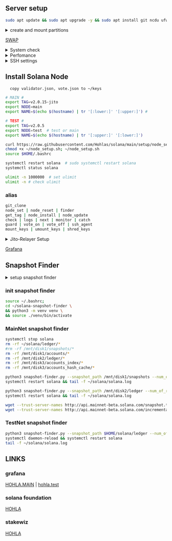 
## Server setup
```bash
sudo apt update && sudo apt upgrade -y && sudo apt install git ncdu ufw tmux htop atop curl nano fail2ban smartmontools mc man rsync cron logrotate rsyslog encfs jq -y
```

<details>
<summary>create and mount partitions</summary>

```bash
mkdir -p ~/solana/ledger  # ln -sf /mnt/disk2/ledger ~/solana
mkdir -p /mnt/disk1/accounts
mkdir -p /mnt/disk2/accounts_index
mkdir -p /mnt/disk3/accounts_hash_cache #
# ln -sf /mnt/disk2 /mnt/disk3 # для трех дисков

# disk3 / System
mkdir -p /mnt/keys
chmod 600 /mnt/keys 
echo "# KEYS to RAMDISK 
tmpfs /mnt/keys tmpfs nodev,nosuid,noexec,nodiratime,size=1M 0 0" | sudo tee -a /etc/fstab
mount /mnt/keys 
ln -sf /mnt/keys ~/keys
```
```bash
lsblk -f # check MOUNTPOINTS 
fdisk /dev/nvme1n1 #
  # d # delete 
  # n # create new. 'ENTER' by default. 
  # w # write changes
mkfs.ext4 /dev/nvme1n1p1 # format partition 'p1'
mkfs.xfs /dev/nvme1n1p1
mkswap /dev/nvme1n1p2 # format as swap
```

### RAID0 + disk2
```bash
mount /dev/nvme2n1p1 /mnt/disk2
echo '/dev/disk/by-uuid/<uuid> /mnt/disk1 ext4 defaults 0 1' | sudo tee -a /etc/fstab
mount -a
```

### system_disk + disk1 + disk2
```bash
DISK1_NVME=/dev/nvme1n1p1
DISK2_NVME=/dev/nvme2n1p1
DISK3_NVME=/dev/nvme3n1p1

mount $DISK1_NVME /mnt/disk1
echo "$DISK1_NVME /mnt/disk1 ext4 defaults 0 1" | sudo tee -a /etc/fstab
mount $DISK2_NVME /mnt/disk2
echo "$DISK2_NVME /mnt/disk2 ext4 defaults 0 1" | sudo tee -a /etc/fstab
mount $DISK3_NVME /mnt/disk3
echo "$DISK3_NVME /mnt/disk3 ext4 defaults 0 1" | sudo tee -a /etc/fstab
mount -a
```

</details>

[SWAP](https://github.com/Hohlas/ubuntu/blob/main/crypto/swap.md)

<details>
<summary>System check</summary>

```bash
curl -sL yabs.sh | bash 
smartctl -a /dev/nvme0n1 
```

</details>

<details>
<summary>Perfomance</summary>

```bash
cat /sys/devices/system/cpu/cpu*/cpufreq/scaling_governor # check 
```
```bash
echo performance | sudo tee /sys/devices/system/cpu/cpu*/cpufreq/scaling_governor # set perfomance mode 
```

</details>

<details>
<summary>SSH settings</summary>
  
```bash
export NEWHOSTNAME="hohla"
```
```bash
sudo hostname $NEWHOSTNAME # сменить до перезагрузки
sudo hostnamectl set-hostname $NEWHOSTNAME
sudo nano /etc/hosts
```

```bash
# config SSH
mkdir -p ~/.ssh
rm ~/.ssh/*
curl https://raw.githubusercontent.com/Hohlas/ubuntu/main/crypto/authorized_keys > ~/.ssh/authorized_keys # add ssh pubkey 'testnet'
chmod 600 ~/.ssh/authorized_keys
cp /etc/ssh/sshd_config /etc/ssh/sshd_config.bak
mv /etc/ssh/ssh_config /etc/ssh/ssh_config.bak
if [ -d /etc/ssh/sshd_config.d ]; then rm -f /etc/ssh/sshd_config.d/*; fi
if [ -d /etc/ssh/ssh_config.d ]; then rm -f /etc/ssh/ssh_config.d/*; fi
curl https://raw.githubusercontent.com/Hohlas/ubuntu/main/crypto/sshd_config > /etc/ssh/sshd_config
sudo ufw allow 2010  # добавить порт в правила файрвола
sudo systemctl restart ssh  # перезапустить службу ssh
touch ~/.ssh/authorized_keys
chmod 600 ~/.ssh/authorized_keys
nano ~/.ssh/authorized_keys
```

```bash
# config file2ban
echo "backend = systemd" >> /etc/fail2ban/jail.d/defaults-debian.conf
echo "authpriv.*      /var/log/auth.log" >> /etc/rsyslog.conf
systemctl restart fail2ban
fail2ban-client status

# config EncFS
# mkdir -p ~/.crpt ~/keys
# encfs ~/.crpt ~/keys # 
```

</details>

## Install Solana Node
```   copy validator.json, vote.json to ~/keys   ```
```bash
# MAIN #
export TAG=v2.0.15-jito
export NODE=main
export NAME=$(echo $(hostname) | tr '[:lower:]' '[:upper:]') #
```
```bash
# TEST #
export TAG=v2.0.5
export NODE=test  # test or main
export NAME=$(echo $(hostname) | tr '[:upper:]' '[:lower:]')
```

```bash
curl https://raw.githubusercontent.com/Hohlas/solana/main/setup/node_setup.sh > ~/node_setup.sh
chmod +x ~/node_setup.sh; ~/node_setup.sh
source $HOME/.bashrc
```
```bash
systemctl restart solana  # sudo systemctl restart solana
systemctl status solana
```
```bash
ulimit -n 1000000  # set ulimit
ulimit -n # check ulimit
```
### alias
```bash
git_clone
node_set | node_reset | finder
get_tag | node_install | node_update
check | logs | next | monitor | catch
guard | vote_on | vote_off | ssh_agent
mount_keys | umount_keys | shred_keys
```

<details>
<summary>Jito-Relayer Setup</summary>

```bash
curl https://raw.githubusercontent.com/Hohlas/solana/main/Jito/jito_relayer_setup.sh > ~/jito_relayer_setup.sh
chmod +x ~/jito_relayer_setup.sh
~/jito_relayer_setup.sh
```
</details>

[Grafana](https://github.com/Hohlas/solana/telegraf/readme.md)

## Snapshot Finder

<details>
<summary>setup snapshot finder</summary>

```bash
cd 
ulimit -n 1000000
rm -rf ~/solana-snapshot-finder
sudo apt update
sudo apt install python3-venv git -y
git clone https://github.com/c29r3/solana-snapshot-finder.git
# git clone https://github.com/Hohlas/solana-snapshot-finder.git
cd ~/solana-snapshot-finder
python3 -m venv venv
source ./venv/bin/activate
pip3 install -r requirements.txt
```

</details>

### init snapshot finder
```bash
source ~/.bashrc; 
cd ~/solana-snapshot-finder \
&& python3 -m venv venv \
&& source ./venv/bin/activate
```
### MainNet snapshot finder
```bash
systemctl stop solana
rm -rf ~/solana/ledger/*
#rm -rf /mnt/disk1/snapshots/* 
rm -rf /mnt/disk1/accounts/*
rm -rf /mnt/disk2/ledger/*
rm -rf /mnt/disk3/accounts_index/*
rm -rf /mnt/disk3/accounts_hash_cache/*
```
```bash
python3 snapshot-finder.py --snapshot_path /mnt/disk1/snapshots --num_of_retries 10 --measurement_time 10 --min_download_speed 40 --max_snapshot_age 500 --max_latency 500 --with_private_rpc --sort_order latency -r https://api.mainnet-beta.solana.com && \
systemctl restart solana && tail -f ~/solana/solana.log
```
```bash
python3 snapshot-finder.py --snapshot_path /mnt/disk2/ledger --num_of_retries 10 --measurement_time 10 --min_download_speed 40 --max_snapshot_age 500 --max_latency 500 --with_private_rpc --sort_order latency -r https://api.mainnet-beta.solana.com && \
systemctl restart solana && tail -f ~/solana/solana.log
```
```bash
wget --trust-server-names http://api.mainnet-beta.solana.com/snapshot.tar.bz2
wget --trust-server-names http://api.mainnet-beta.solana.com/incremental-snapshot.tar.bz2
```
### TestNet snapshot finder
```bash
python3 snapshot-finder.py --snapshot_path $HOME/solana/ledger --num_of_retries 10 --measurement_time 10 --min_download_speed 50 --max_snapshot_age 500 --with_private_rpc --sort_order latency -r https://api.testnet.solana.com && \
systemctl daemon-reload && systemctl restart solana
tail -f ~/solana/solana.log
```

## LINKS
### grafana
[HOHLA.MAIN](https://metrics.stakeconomy.com/d/f2b2HcaGz/solana-community-validator-dashboard?orgId=1&refresh=1m&var-pubkey=AptafqHRpGk3KCQrGtuPGuPvWMuPc4N15X7NN7VUsfbd&var-server=HOHLA&var-inter=1m&var-netif=All&from=now-6h&to=now) | 
[hohla.test](https://metrics.stakeconomy.com/d/f2b2HcaGz/solana-community-validator-dashboard?orgId=1&var-server=hohla&var-inter=30s&var-cpu=All&var-netif=All&var-pubkey=8HzsgkGhEFP2MKuuPDy5f8qvqR6hmwPqeq7UMY3X2Z6T&refresh=5s&from=now-12h&to=now)
### solana foundation
[HOHLA](https://solana.org/sfdp-validators/AptafqHRpGk3KCQrGtuPGuPvWMuPc4N15X7NN7VUsfbd)
### stakewiz
[HOHLA](https://stakewiz.com/validator/3FLezD8GJgnawEHhZcsjdPxZVar9FzqEdViusQ5ZdSwe)
